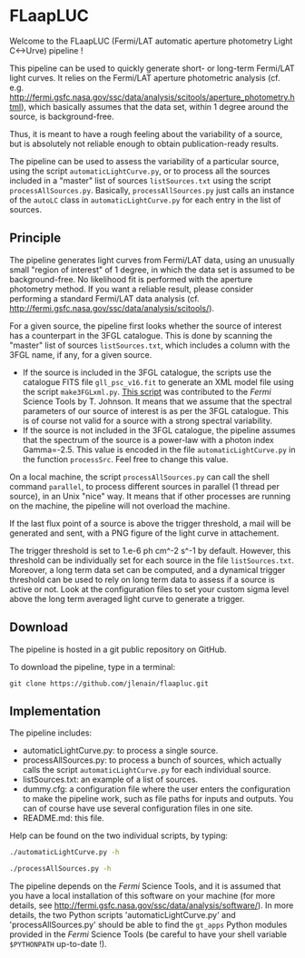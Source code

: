 # FLaapLUC

Welcome to the FLaapLUC (Fermi/LAT automatic aperture photometry Light C<->Urve) pipeline !

This pipeline can be used to quickly generate short- or long-term Fermi/LAT light curves. It relies on the Fermi/LAT aperture photometric analysis (cf. e.g. http://fermi.gsfc.nasa.gov/ssc/data/analysis/scitools/aperture_photometry.html), which basically assumes that the data set, within 1 degree around the source, is background-free.

Thus, it is meant to have a rough feeling about the variability of a source, but is absolutely not reliable enough to obtain publication-ready results.

The pipeline can be used to assess the variability of a particular source, using the script `automaticLightCurve.py`, or to process all the sources included in a "master" list of sources `listSources.txt` using the script `processAllSources.py`. Basically, `processAllSources.py` just calls an instance of the `autoLC` class in `automaticLightCurve.py` for each entry in the list of sources.


## Principle

The pipeline generates light curves from Fermi/LAT data, using an unusually small "region of interest" of 1 degree, in which the data set is assumed to be background-free. No likelihood fit is performed with the aperture photometry method. If you want a reliable result, please consider performing a standard Fermi/LAT data analysis (cf. http://fermi.gsfc.nasa.gov/ssc/data/analysis/scitools/).

For a given source, the pipeline first looks whether the source of interest has a counterpart in the 3FGL catalogue. This is done by scanning the "master" list of sources `listSources.txt`, which includes a column with the 3FGL name, if any, for a given source.

- If the source is included in the 3FGL catalogue, the scripts use the catalogue FITS file `gll_psc_v16.fit` to generate an XML model file using the script `make3FGLxml.py`. [This script](http://fermi.gsfc.nasa.gov/ssc/data/analysis/user/) was contributed to the *Fermi* Science Tools by T. Johnson. It means that we assume that the spectral parameters of our source of interest is as per the 3FGL catalogue. This is of course not valid for a source with a strong spectral variability.
- If the source is not included in the 3FGL catalogue, the pipeline assumes that the spectrum of the source is a power-law with a photon index Gamma=-2.5. This value is encoded in the file `automaticLightCurve.py` in the function `processSrc`. Feel free to change this value.

On a local machine, the script `processAllSources.py` can call the shell command `parallel`, to process different sources in parallel (1 thread per source), in an Unix "nice" way. It means that if other processes are running on the machine, the pipeline will not overload the machine.

If the last flux point of a source is above the trigger threshold, a mail will be generated and sent, with a PNG figure of the light curve in attachement.

The trigger threshold is set to 1.e-6 ph cm^-2 s^-1 by default. However, this threshold can be individually set for each source in the file `listSources.txt`. Moreover, a long term data set can be computed, and a dynamical trigger threshold can be used to rely on long term data to assess if a source is active or not. Look at the configuration files to set your custom sigma level above the long term averaged light curve to generate a trigger.


## Download

The pipeline is hosted in a git public repository on GitHub.

To download the pipeline, type in a terminal:

```
git clone https://github.com/jlenain/flaapluc.git
```

## Implementation

The pipeline includes:

- automaticLightCurve.py: to process a single source.
- processAllSources.py: to process a bunch of sources, which actually calls the script `automaticLightCurve.py` for each individual source.
- listSources.txt: an example of a list of sources.
- dummy.cfg: a configuration file where the user enters the configuration to make the pipeline work, such as file paths for inputs and outputs. You can of course have use several configuration files in one site.
- README.md: this file.

Help can be found on the two individual scripts, by typing:

```sh
./automaticLightCurve.py -h
```

```sh
./processAllSources.py -h
```

The pipeline depends on the *Fermi* Science Tools, and it is assumed that you have a local installation of this software on your machine (for more details, see http://fermi.gsfc.nasa.gov/ssc/data/analysis/software/). In more details, the two Python scripts 'automaticLightCurve.py' and 'processAllSources.py' should be able to find the `gt_apps` Python modules provided in the *Fermi* Science Tools (be careful to have your shell variable `$PYTHONPATH` up-to-date !).
